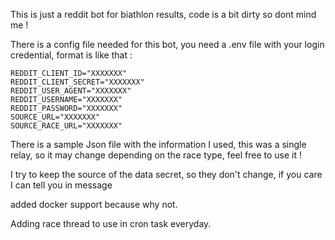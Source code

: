 This is just a reddit bot for biathlon results, code is a bit dirty so dont mind me !

There is a config file needed for this bot, you need a .env file with your login credential, format is like that : 

```shell
REDDIT_CLIENT_ID="XXXXXXX"
REDDIT_CLIENT_SECRET="XXXXXXX"
REDDIT_USER_AGENT="XXXXXXX"
REDDIT_USERNAME="XXXXXXX"
REDDIT_PASSWORD="XXXXXXX"
SOURCE_URL="XXXXXXX"
SOURCE_RACE_URL="XXXXXXX"
```

There is a sample Json file with the information I used, this was a single relay, so it may change depending on the race type, feel free to use it !

I try to keep the source of the data secret, so they don't change, if you care I can tell you in message

added docker support because why not.

Adding race thread to use in cron task everyday.